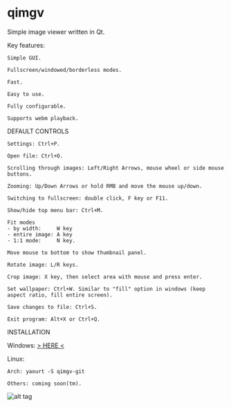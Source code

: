 qimgv
=====

Simple image viewer written in Qt.

Key features:

	Simple GUI.

	Fullscreen/windowed/borderless modes.

	Fast.

	Easy to use.

	Fully configurable.

	Supports webm playback.

DEFAULT CONTROLS

	Settings: Ctrl+P.
	
	Open file: Ctrl+O.
  
    Scrolling through images: Left/Right Arrows, mouse wheel or side mouse buttons.
    
    Zooming: Up/Down Arrows or hold RMB and move the mouse up/down.
    
    Switching to fullscreen: double click, F key or F11.
    
    Show/hide top menu bar: Ctrl+M.
    
    Fit modes
    - by width:     W key
    - entire image: A key
    - 1:1 mode:		N key.
    
    Move mouse to bottom to show thumbnail panel.
    
    Rotate image: L/R keys.
    
    Crop image: X key, then select area with mouse and press enter.
	
	Set wallpaper: Ctrl+W. Similar to "fill" option in windows (keep aspect ratio, fill entire screen).
    
    Save changes to file: Ctrl+S.
	
	Exit program: Alt+X or Ctrl+Q.

INSTALLATION

Windows:
    [> HERE <](https://github.com/easymodo/qimgv/releases)
    
Linux:

    Arch: yaourt -S qimgv-git
    
    Others: coming soon(tm).

![alt tag](http://i.imgur.com/ixWdRiy.jpg)

